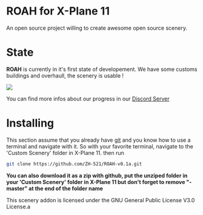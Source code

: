 # ROAH for X-Plane 11
An open source project willing to create awesome open source scenery.

# State
**ROAH** is currently in it's first state of developement. We have some customs buildings and overhaull, the scenery is usable !

![](https://media.discordapp.net/attachments/728483961722110062/728492078669234196/Screenshot_2020-07-03_at_14.05.43.png)

You can find more infos about our progress in our [Discord Server](https://discord.gg/XVwjxBH)

# Installing

This section assume that you already have [git](https://git-scm.com/) and you know how to use a terminal and navigate with it.
So with your favorite terminal, navigate to the 'Custom Scenery' folder in X-Plane 11. then run
```sh
git clone https://github.com/ZH-521/ROAH-v0.1a.git
```
**You can also download it as a zip with github, put the unziped folder in your 'Custom Scenery' folder in X-Plane 11 but don't forget to remove "-master" at the end of the folder name**


This scenery addon is licensed under the GNU General Public License V3.0 License.a
